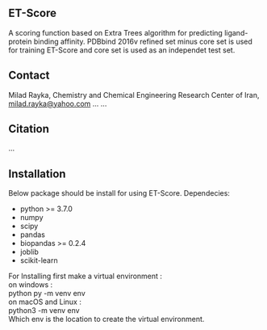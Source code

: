 ## ET-Score
A scoring function based on Extra Trees algorithm for predicting ligand-protein binding affinity. PDBbind 2016v refined set minus core set is used for training ET-Score and core set is used as an independet test set. 
## Contact 
Milad Rayka, Chemistry and Chemical Engineering Research Center of Iran, milad.rayka@yahoo.com
...
...
## Citation
...
## Installation
Below package should be install for using ET-Score.
Dependecies:
* python >= 3.7.0
* numpy 
* scipy
* pandas
* biopandas >= 0.2.4
* joblib
* scikit-learn  
  
For Installing first make a virtual environment :                              
on windows :                                                                                                                               
python py -m venv env                                                                                                                       
on macOS and Linux :                                                                                                                       
python3 -m venv env                                                                                                                         
Which env is the location to create the virtual environment.  
